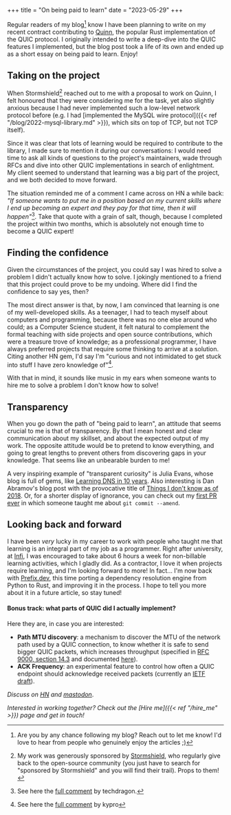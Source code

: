 +++
title = "On being paid to learn"
date = "2023-05-29"
+++

Regular readers of my blog[^1] know I have been planning to write on my recent contract contributing
to [Quinn](https://crates.io/crates/quinn), the popular Rust implementation of the QUIC protocol. I
originally intended to write a deep-dive into the QUIC features I implemented, but the blog post
took a life of its own and ended up as a short essay on being paid to learn. Enjoy!

## Taking on the project

When Stormshield[^2] reached out to me with a proposal to work on Quinn, I felt honoured that they
were considering me for the task, yet also slightly anxious because I had never implemented such a
low-level network protocol before (e.g. I had [implemented the MySQL wire protocol]({{< ref
"/blog/2022-mysql-library.md" >}}), which sits on top of TCP, but not TCP itself).

Since it was clear that lots of learning would be required to contribute to the library, I made sure
to mention it during our conversations: I would need time to ask all kinds of questions to the
project's maintainers, wade through RFCs and dive into other QUIC implementations in search of
enlightment. My client seemed to understand that learning was a big part of the project, and we both
decided to move forward.

The situation reminded me of a comment I came across on HN a while back: _"If someone wants to put
me in a position based on my current skills where I end up becoming an expert and they pay for that
time, then it will happen"_[^3]. Take that quote with a grain of salt, though, because I completed
the project within two months, which is absolutely not enough time to become a QUIC expert!

## Finding the confidence

Given the circumstances of the project, you could say I was hired to solve a problem I didn't
actually know how to solve. I jokingly mentioned to a friend that this project could prove to be my
undoing. Where did I find the confidence to say yes, then?

The most direct answer is that, by now, I am convinced that learning is one of my well-developed
skills. As a teenager, I had to teach myself about computers and programming, because there was no
one else around who could; as a Computer Science student, it felt natural to complement the formal
teaching with side projects and open source contributions, which were a treasure trove of knowledge;
as a professional programmer, I have always preferred projects that require some thinking to arrive
at a solution. Citing another HN gem, I'd say I'm "curious and not intimidated to get
stuck into stuff I have zero knowledge of"[^4].

With that in mind, it sounds like music in my ears when someone wants to hire me to solve a problem
I don't know how to solve!

## Transparency

When you go down the path of "being paid to learn", an attitude that seems crucial to me is that of
transparency. By that I mean honest and clear communication about my skillset, and about the
expected output of my work. The opposite attitude would be to pretend to know everything, and going
to great lengths to prevent others from discovering gaps in your knowledge. That seems like an
unbearable burden to me!

A very inspiring example of "transparent curiosity" is Julia Evans, whose blog is full of gems, like
[Learning DNS in 10 years](https://jvns.ca/blog/2023/05/08/new-talk-learning-dns-in-10-years/). Also
interesting is Dan Abramov's blog post with the provocative title of [Things I don't know as of
2018](https://overreacted.io/things-i-dont-know-as-of-2018/). Or, for a shorter display of
ignorance, you can check out my [first PR
ever](https://github.com/rust-lang/rust/pull/12871#issuecomment-37584493) in which someone taught me
about `git commit --amend`.

## Looking back and forward

I have been _very_ lucky in my career to work with people who taught me that learning is an integral
part of my job as a programmer. Right after university, at [Infi](https://infi.nl), I was encouraged
to take about 6 hours a week for non-billable learning activities, which I gladly did. As a
contractor, I love it when projects require learning, and I'm looking forward to more! In fact...
I'm now back with [Prefix.dev](https://prefix.dev), this time porting a dependency resolution engine
from Python to Rust, and improving it in the process. I hope to tell you more about it in a future
article, so stay tuned!

#### Bonus track: what parts of QUIC did I actually implement?

Here they are, in case you are interested:

* **Path MTU discovery**: a mechanism to discover the MTU of the network path used by a QUIC
  connection, to know whether it is safe to send bigger QUIC packets, which increases throughput
  (specified in [RFC 9000, section 14.3](https://www.rfc-editor.org/rfc/rfc9000.html#section-14.3)
  and documented [here](https://docs.rs/quinn/0.10.1/quinn/struct.MtuDiscoveryConfig.html)).
* **ACK Frequency**: an experimental feature to control how often a QUIC endpoint should acknowledge
  received packets (currently an [IETF
  draft](https://datatracker.ietf.org/doc/html/draft-ietf-quic-ack-frequency)).

_Discuss on [HN](https://news.ycombinator.com/item?id=36114797) and
[mastodon](https://masto.ochagavia.nl/@adolfo/110452631052154533)_.

_Interested in working together? Check out the [Hire me]({{< ref "/hire_me" >}}) page and get in
touch!_

[^1]: Are you by any chance following my blog? Reach out to let me know! I'd love to hear from
    people who genuinely enjoy the articles ;)
[^2]: My work was generously sponsored by [Stormshield](https://www.stormshield.com/), who regularly
    give back to the open-source community (you just have to search for "sponsored by Stormshield"
    and you will find their trail). Props to them!
[^3]: See here the [full comment](https://news.ycombinator.com/item?id=32920761) by techdragon.
[^4]: See here the [full comment](https://news.ycombinator.com/item?id=32923573) by kypro